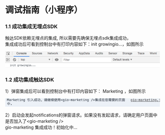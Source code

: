 # 调试指南（小程序）

### 1.1 成功集成无埋点SDK

触达SDK依赖无埋点的集成, 所以需要先确保无埋点sdk集成成功，   
集成成功后可看到控制台中有打印内容如下：init growingio...，如图所示

![](../../../../.gitbook/assets/image%20%28267%29.png)

### 1.2 成功集成触达SDK

1）弹窗集成后可以看到控制台中有打印内容如下： Marketing ，如图所示  


![](../../../../.gitbook/assets/image%20%28265%29.png)

2）启动会发起notifications的弹窗请求。如果没有发起请求，请确定用户页面中是否加入了&lt;gio-marketing /&gt;  
gio-marketing 集成成功！初始化中…



